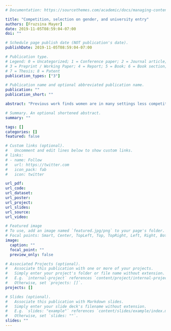 ```yaml
---
# Documentation: https://sourcethemes.com/academic/docs/managing-content/

title: "Competition, selection on gender, and university entry"
authors: [Fruzsina Mayer]
date: 2019-11-05T08:59:04-07:00
doi: ""

# Schedule page publish date (NOT publication's date).
publishDate: 2019-11-05T08:59:04-07:00

# Publication type.
# Legend: 0 = Uncategorized; 1 = Conference paper; 2 = Journal article;
# 3 = Preprint / Working Paper; 4 = Report; 5 = Book; 6 = Book section;
# 7 = Thesis; 8 = Patent
publication_types: ["3"]

# Publication name and optional abbreviated publication name.
publication: ""
publication_short: ""

abstract: "Previous work finds women are in many settings less competitive than men. I examine how women’s relative dislike for competition affects their college application choices. I exploit a policy intervention in Hungary which generates exogenous variation in the competitiveness of college admissions. I use administrative data on applicants to estimate whether women responded differently than men to the higher competitive pressure after the intervention. I find that women select study programs with more competition for admission than men both before and after the intervention. After the intervention this difference narrows as women select programs with lower competitive pressure than men."

# Summary. An optional shortened abstract.
summary: ""

tags: []
categories: []
featured: false

# Custom links (optional).
#   Uncomment and edit lines below to show custom links.
# links:
# - name: Follow
#   url: https://twitter.com
#   icon_pack: fab
#   icon: twitter

url_pdf:
url_code:
url_dataset:
url_poster:
url_project:
url_slides:
url_source:
url_video:

# Featured image
# To use, add an image named `featured.jpg/png` to your page's folder. 
# Focal points: Smart, Center, TopLeft, Top, TopRight, Left, Right, BottomLeft, Bottom, BottomRight.
image:
  caption: ""
  focal_point: ""
  preview_only: false

# Associated Projects (optional).
#   Associate this publication with one or more of your projects.
#   Simply enter your project's folder or file name without extension.
#   E.g. `internal-project` references `content/project/internal-project/index.md`.
#   Otherwise, set `projects: []`.
projects: []

# Slides (optional).
#   Associate this publication with Markdown slides.
#   Simply enter your slide deck's filename without extension.
#   E.g. `slides: "example"` references `content/slides/example/index.md`.
#   Otherwise, set `slides: ""`.
slides: ""
---
```

